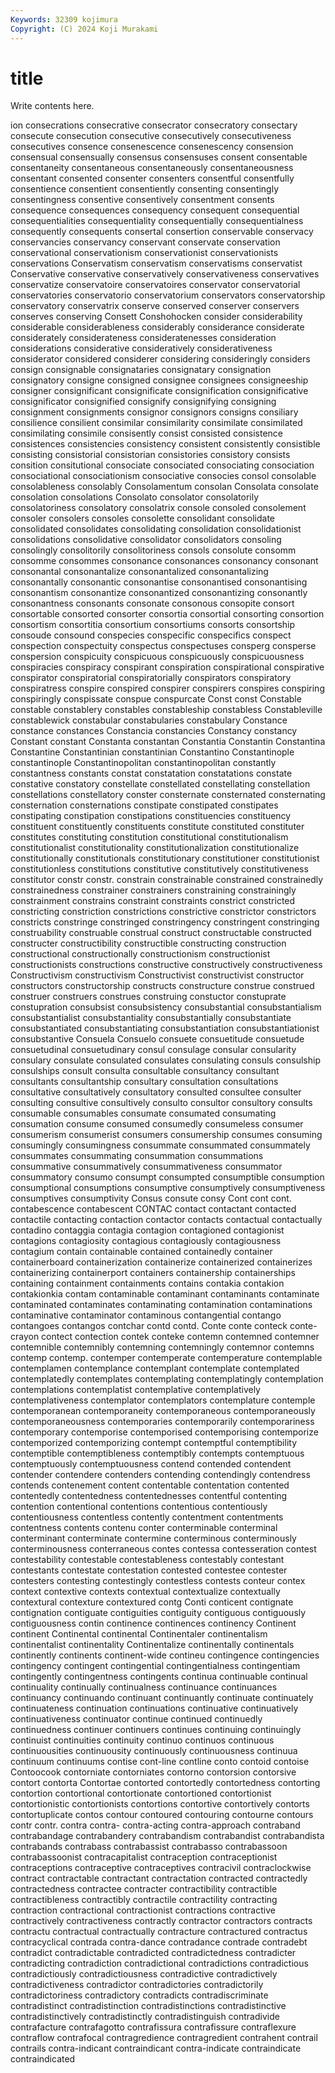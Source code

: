 ```yaml
---
Keywords: 32309 kojimura
Copyright: (C) 2024 Koji Murakami
---
```


# title

Write contents here.



ion consecrations consecrative consecrator consecratory consectary consecute consecution
consecutive consecutively consecutiveness consecutives consence consenescence consenescency consension consensual consensually
consensus consensuses consent consentable consentaneity consentaneous consentaneously consentaneousness consentant consented
consenter consenters consentful consentfully consentience consentient consentiently consenting consentingly consentingness
consentive consentively consentment consents consequence consequences consequency consequent consequential consequentialities
consequentiality consequentially consequentialness consequently consequents consertal consertion conservable conservacy conservancies
conservancy conservant conservate conservation conservational conservationism conservationist conservationists conservations Conservatism
conservatism conservatisms conservatist Conservative conservative conservatively conservativeness conservatives conservatize conservatoire
conservatoires conservator conservatorial conservatories conservatorio conservatorium conservators conservatorship conservatory conservatrix
conserve conserved conserver conservers conserves conserving Consett Conshohocken consider considerability
considerable considerableness considerably considerance considerate considerately considerateness consideratenesses consideration considerations
considerative consideratively considerativeness considerator considered considerer considering consideringly considers consign
consignable consignataries consignatary consignation consignatory consigne consigned consignee consignees consigneeship
consigner consignificant consignificate consignification consignificative consignificator consignified consignify consignifying consigning
consignment consignments consignor consignors consigns consiliary consilience consilient consimilar consimilarity
consimilate consimilated consimilating consimile consisently consist consisted consistence consistences consistencies
consistency consistent consistently consistible consisting consistorial consistorian consistories consistory consists
consition consitutional consociate consociated consociating consociation consociational consociationism consociative consocies
consol consolable consolableness consolably Consolamentum consolan Consolata consolate consolation consolations
Consolato consolator consolatorily consolatoriness consolatory consolatrix console consoled consolement consoler
consolers consoles consolette consolidant consolidate consolidated consolidates consolidating consolidation consolidationist
consolidations consolidative consolidator consolidators consoling consolingly consolitorily consolitoriness consols consolute
consomm consomme consommes consonance consonances consonancy consonant consonantal consonantalize consonantalized
consonantalizing consonantally consonantic consonantise consonantised consonantising consonantism consonantize consonantized consonantizing
consonantly consonantness consonants consonate consonous consopite consort consortable consorted consorter
consortia consortial consorting consortion consortism consortitia consortium consortiums consorts consortship
consoude consound conspecies conspecific conspecifics conspect conspection conspectuity conspectus conspectuses
consperg consperse conspersion conspicuity conspicuous conspicuously conspicuousness conspiracies conspiracy conspirant
conspiration conspirational conspirative conspirator conspiratorial conspiratorially conspirators conspiratory conspiratress conspire
conspired conspirer conspirers conspires conspiring conspiringly conspissate conspue conspurcate Const
const Constable constable constablery constables constableship constabless Constableville constablewick constabular
constabularies constabulary Constance constance constances Constancia constancies Constancy constancy Constant
constant Constanta constantan Constantia Constantin Constantina Constantine Constantinian constantinian Constantino
Constantinople constantinople Constantinopolitan constantinopolitan constantly constantness constants constat constatation constatations
constate constative constatory constellate constellated constellating constellation constellations constellatory conster
consternate consternated consternating consternation consternations constipate constipated constipates constipating constipation
constipations constituencies constituency constituent constituently constituents constitute constituted constituter constitutes
constituting constitution constitutional constitutionalism constitutionalist constitutionality constitutionalization constitutionalize constitutionally constitutionals
constitutionary constitutioner constitutionist constitutionless constitutions constitutive constitutively constitutiveness constitutor constr
constr. constrain constrainable constrained constrainedly constrainedness constrainer constrainers constraining constrainingly
constrainment constrains constraint constraints constrict constricted constricting constriction constrictions constrictive
constrictor constrictors constricts constringe constringed constringency constringent constringing construability construable
construal construct constructable constructed constructer constructibility constructible constructing construction constructional
constructionally constructionism constructionist constructionists constructions constructive constructively constructiveness Constructivism constructivism
Constructivist constructivist constructor constructors constructorship constructs constructure construe construed construer
construers construes construing constuctor constuprate constupration consubsist consubsistency consubstantial consubstantialism
consubstantialist consubstantiality consubstantially consubstantiate consubstantiated consubstantiating consubstantiation consubstantiationist consubstantive Consuela
Consuelo consuete consuetitude consuetude consuetudinal consuetudinary consul consulage consular consularity
consulary consulate consulated consulates consulating consuls consulship consulships consult consulta
consultable consultancy consultant consultants consultantship consultary consultation consultations consultative consultatively
consultatory consulted consultee consulter consulting consultive consultively consulto consultor consultory
consults consumable consumables consumate consumated consumating consumation consume consumed consumedly
consumeless consumer consumerism consumerist consumers consumership consumes consuming consumingly consumingness
consummate consummated consummately consummates consummating consummation consummations consummative consummatively consummativeness
consummator consummatory consumo consumpt consumpted consumptible consumption consumptional consumptions consumptive
consumptively consumptiveness consumptives consumptivity Consus consute consy Cont cont cont.
contabescence contabescent CONTAC contact contactant contacted contactile contacting contaction contactor
contacts contactual contactually contadino contaggia contagia contagion contagioned contagionist contagions
contagiosity contagious contagiously contagiousness contagium contain containable contained containedly container
containerboard containerization containerize containerized containerizes containerizing containerport containers containership containerships
containing containment containments contains contakia contakion contakionkia contam contaminable contaminant
contaminants contaminate contaminated contaminates contaminating contamination contaminations contaminative contaminator contaminous
contangential contango contangoes contangos contchar contd contd. Conte conte conteck
conte-crayon contect contection contek conteke contemn contemned contemner contemnible contemnibly
contemning contemningly contemnor contemns contemp contemp. contemper contemperate contemperature contemplable
contemplamen contemplance contemplant contemplate contemplated contemplatedly contemplates contemplating contemplatingly contemplation
contemplations contemplatist contemplative contemplatively contemplativeness contemplator contemplators contemplature contemple contemporanean
contemporaneity contemporaneous contemporaneously contemporaneousness contemporaries contemporarily contemporariness contemporary contemporise contemporised
contemporising contemporize contemporized contemporizing contempt contemptful contemptibility contemptible contemptibleness contemptibly
contempts contemptuous contemptuously contemptuousness contend contended contendent contender contendere contenders
contending contendingly contendress contends contenement content contentable contentation contented contentedly
contentedness contentednesses contentful contenting contention contentional contentions contentious contentiously contentiousness
contentless contently contentment contentments contentness contents contenu conter conterminable conterminal
conterminant conterminate contermine conterminous conterminously conterminousness conterraneous contes contessa contesseration
contest contestability contestable contestableness contestably contestant contestants contestate contestation contested
contestee contester contesters contesting contestingly contestless contests conteur contex context
contextive contexts contextual contextualize contextually contextural contexture contextured contg Conti
conticent contignate contignation contiguate contiguities contiguity contiguous contiguously contiguousness contin
continence continences continency Continent continent Continental continental Continentaler continentalism continentalist
continentality Continentalize continentally continentals continently continents continent-wide contineu contingence contingencies
contingency contingent contingential contingentialness contingentiam contingently contingentness contingents continua continuable
continual continuality continually continualness continuance continuances continuancy continuando continuant continuantly
continuate continuately continuateness continuation continuations continuative continuatively continuativeness continuator continue
continued continuedly continuedness continuer continuers continues continuing continuingly continuist continuities
continuity continuo continuos continuous continuousities continuousity continuously continuousness continuua continuum
continuums contise cont-line contline conto contoid contoise Contoocook contorniate contorniates
contorno contorsion contorsive contort contorta Contortae contorted contortedly contortedness contorting
contortion contortional contortionate contortioned contortionist contortionistic contortionists contortions contortive contortively
contorts contortuplicate contos contour contoured contouring contourne contours contr contr.
contra contra- contra-acting contra-approach contraband contrabandage contrabandery contrabandism contrabandist contrabandista
contrabands contrabass contrabassist contrabasso contrabassoon contrabassoonist contracapitalist contraception contraceptionist contraceptions
contraceptive contraceptives contracivil contraclockwise contract contractable contractant contractation contracted contractedly
contractedness contractee contracter contractibility contractible contractibleness contractibly contractile contractility contracting
contraction contractional contractionist contractions contractive contractively contractiveness contractly contractor contractors
contracts contractu contractual contractually contracture contractured contractus contracyclical contrada contra-dance
contradance contrade contradebt contradict contradictable contradicted contradictedness contradicter contradicting contradiction
contradictional contradictions contradictious contradictiously contradictiousness contradictive contradictively contradictiveness contradictor contradictories
contradictorily contradictoriness contradictory contradicts contradiscriminate contradistinct contradistinction contradistinctions contradistinctive contradistinctively
contradistinctly contradistinguish contradivide contrafacture contrafagotto contrafissura contrafissure contraflexure contraflow contrafocal
contragredience contragredient contrahent contrail contrails contra-indicant contraindicant contra-indicate contraindicate contraindicated
